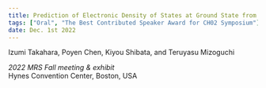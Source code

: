 ```yaml
---
title: Prediction of Electronic Density of States at Ground State from ELNES/XANES
tags: ["Oral", "The Best Contributed Speaker Award for CH02 Symposium"]
date: Dec. 1st 2022
---
```


Izumi Takahara, Poyen Chen, Kiyou Shibata, and Teruyasu Mizoguchi

*2022 MRS Fall meeting & exhibit*  
Hynes Convention Center, Boston, USA  